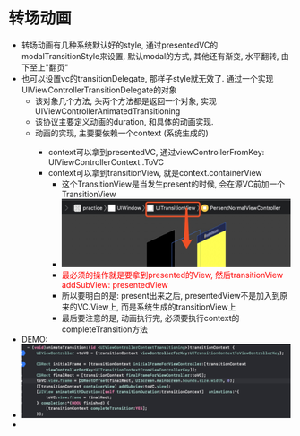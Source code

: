 # 转场动画
* 转场动画有几种系统默认好的style, 通过presentedVC的modalTransitionStyle来设置, 默认modal的方式, 其他还有渐变, 水平翻转, 由下至上"翻页"
* 也可以设置vc的transitionDelegate, 那样子style就无效了. 通过一个实现UIViewControllerTransitionDelegate的对象
    * 该对象几个方法, 头两个方法都是返回一个对象, 实现UIViewControllerAnimatedTransitioning
    * 该协议主要定义动画的duration, 和具体的动画实现.
    * 动画的实现, 主要要依赖一个context<UIViewControllerContextTransition> (系统生成的)
        * context可以拿到presentedVC, 通过viewControllerFromKey: UIViewControllerContext..ToVC
        * context可以拿到transitionView, 就是context.containerView
            * 这个TransitionView是当发生present的时候, 会在源VC前加一个TransitionView
            * ![-w504](media/15722484863189.jpg)
            * <Font color='red'>最必须的操作就是要拿到presented的View, 然后transitionView addSubView: presentedView </Font>
            * 所以要明白的是: present出来之后, presentedView不是加入到原来的VC.View上, 而是系统生成的transitionView上
            * 最后要注意的是, 动画执行完, 必须要执行context的completeTransition方法
* DEMO:
* ![-w775](media/15722493310580.jpg)
* 
